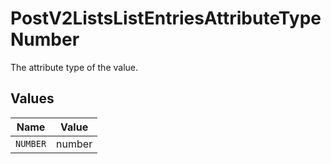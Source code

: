 # PostV2ListsListEntriesAttributeTypeNumber

The attribute type of the value.


## Values

| Name     | Value    |
| -------- | -------- |
| `NUMBER` | number   |